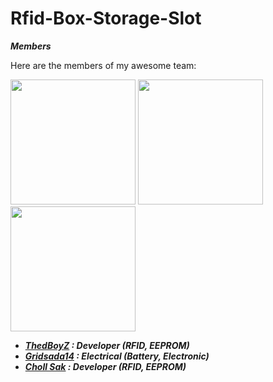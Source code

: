 # Rfid-Box-Storage-Slot

***Members***

Here are the members of my awesome team:

[<img src="https://scontent.fbkk7-2.fna.fbcdn.net/v/t39.30808-6/315988909_1282333705674331_9115844950659140267_n.jpg?_nc_cat=104&ccb=1-7&_nc_sid=174925&_nc_eui2=AeHkPY-fjfJNPpRXqNR8TcQ-bvBelBLJ0fpu8F6UEsnR-qUTTal8xoLpFbEiPcKaZX2s-h0gxcIcRfidXuNWQVA5&_nc_ohc=I1vgYyGUZ6YAX_1CaQi&_nc_ht=scontent.fbkk7-2.fna&oh=00_AfDcEogif43u2nm6Xm9IWgEwRxsok9yVWULVDL2xDQ_8WA&oe=644D8381" height="200" width="200">](https://github.com/ThedBoyZ)  [<img src="https://scontent.fbkk7-3.fna.fbcdn.net/v/t1.15752-9/342550226_954582495572030_3092961904715121000_n.png?_nc_cat=100&ccb=1-7&_nc_sid=ae9488&_nc_eui2=AeEJBvigjh1d-Fu7GksZE4Oe678y_L0OUwLrvzL8vQ5TApmLVoB9AL38w4HWBGLaTC-U9Qh2PqBLILh7OK7FxRru&_nc_ohc=YUDVnOzl0zIAX-VZv9y&_nc_ht=scontent.fbkk7-3.fna&oh=03_AdS5J3CY9A0bJGW3cUrrQtCdqx0c4E3ZTWCzvcOTN04fiQ&oe=646F0B6C" height="200" width="200">](https://github.com/gridsada14)  [<img src="https://scontent.fbkk7-2.fna.fbcdn.net/v/t39.30808-6/218435537_1197339287396112_5375186524094989009_n.jpg?_nc_cat=104&ccb=1-7&_nc_sid=174925&_nc_eui2=AeFogsYfaYp1LSCIMfEw91Lw01g7scw_3kDTWDuxzD_eQHiCrfuagKW0RsJlJSpKa3HHWQb2Xcn0ziv2fSNlZwAP&_nc_ohc=umT15A6M8bcAX808uC9&_nc_ht=scontent.fbkk7-2.fna&oh=00_AfB9CIT-d6AaQVoCROJ5fs0hQtp5KNqD4VlI4wtv438dGw&oe=644C216B" height="200" width="200">](https://github.com/chollsak)

- ***<a href="https://github.com/ThedBoyZ">ThedBoyZ</a> : Developer (RFID, EEPROM)*** 
- ***<a href="https://github.com/gridsada14">Gridsada14</a> : Electrical (Battery, Electronic)***
- ***<a href="https://github.com/chollsak">Choll Sak</a> : Developer (RFID, EEPROM)***



